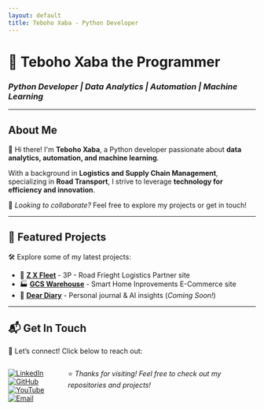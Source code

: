 ```yaml
---
layout: default
title: Teboho Xaba - Python Developer
---
```


# 🚀 Teboho Xaba the Programmer

### *Python Developer | Data Analytics | Automation | Machine Learning*

---

## About Me  
👋 Hi there! I'm **Teboho Xaba**, a Python developer passionate about **data analytics, automation, and machine learning**.

With a background in **Logistics and Supply Chain Management**, specializing in **Road Transport**, I strive to leverage **technology for efficiency and innovation**.  

🔹 *Looking to collaborate?* Feel free to explore my projects or get in touch!  

---

## 🚀 Featured Projects  
🛠️ Explore some of my latest projects:

- 🔗 **[Z X Fleet](https://zxfleet.co.za)** - 3P - Road Frieght Logistics Partner site
- 🏭 **[GCS Warehouse](https://zxfleet.co.za/api/pages)** - Smart Home Inprovements E-Commerce site
- 📖 **[Dear Diary](#)** - Personal journal & AI insights (*Coming Soon!*)  

---

## 📬 Get In Touch  

💼 Let’s connect! Click below to reach out:

<div style="display: flex; gap: 10px;">

[![LinkedIn](https://img.shields.io/badge/LinkedIn-0077B5?style=for-the-badge&logo=linkedin&logoColor=white)](https://www.linkedin.com/in/teboho-xaba-a142b617b/)  
[![GitHub](https://img.shields.io/badge/GitHub-181717?style=for-the-badge&logo=github&logoColor=white)](https://github.com/TebohoXaba)  
[![YouTube](https://img.shields.io/badge/YouTube-FF0000?style=for-the-badge&logo=youtube&logoColor=white)](https://www.youtube.com/@Real_Nonkosi)
[![Email](https://img.shields.io/badge/Gmail-D14836?style=for-the-badge&logo=gmail&logoColor=white)](mailto:teboho.xaba@zxfleet.co.za)

---

⭐ *Thanks for visiting! Feel free to check out my repositories and projects!*  
